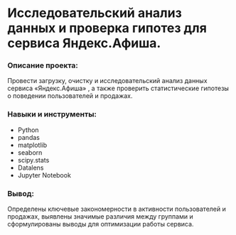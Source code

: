 # Исследовательский анализ данных и проверка гипотез для сервиса Яндекс.Афиша.

### Описание проекта:
Провести загрузку, очистку и исследовательский анализ данных сервиса «Яндекс.Афиша» , а также проверить статистические гипотезы о поведении пользователей и продажах.

### Навыки и инструменты:
* Python
* pandas
* matplotlib
* seaborn
* scipy.stats
* Datalens
* Jupyter Notebook

### Вывод:
Определены ключевые закономерности в активности пользователей и продажах, выявлены значимые различия между группами и сформулированы выводы для оптимизации работы сервиса.
